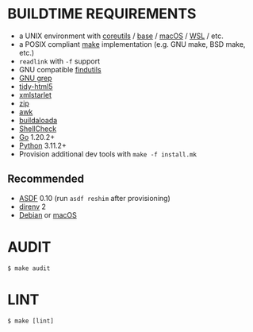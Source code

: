 # BUILDTIME REQUIREMENTS

* a UNIX environment with [coreutils](https://www.gnu.org/software/coreutils/) / [base](http://ftp.freebsd.org/pub/FreeBSD/releases/) / [macOS](https://www.apple.com/macos) / [WSL](https://learn.microsoft.com/en-us/windows/wsl/install) / etc.
* a POSIX compliant [make](https://pubs.opengroup.org/onlinepubs/9699919799/utilities/make.html) implementation (e.g. GNU make, BSD make, etc.)
* `readlink` with `-f` support
* GNU compatible [findutils](https://www.gnu.org/software/findutils/)
* [GNU grep](https://www.gnu.org/software/grep/)
* [tidy-html5](https://github.com/htacg/tidy-html5)
* [xmlstarlet](https://xmlstar.sourceforge.net/)
* [zip](https://linux.die.net/man/1/zip)
* [awk](https://pubs.opengroup.org/onlinepubs/9699919799/utilities/awk.html)
* [buildaloada](http://github.com/mcandre/buildaloada)
* [ShellCheck](https://hackage.haskell.org/package/ShellCheck)
* [Go](https://go.dev/) 1.20.2+
* [Python](https://www.python.org/) 3.11.2+
* Provision additional dev tools with `make -f install.mk`

## Recommended

* [ASDF](https://asdf-vm.com/) 0.10 (run `asdf reshim` after provisioning)
* [direnv](https://direnv.net/) 2
* [Debian](https://www.debian.org/) or [macOS](https://www.apple.com/macos)

# AUDIT

```console
$ make audit
```

# LINT

```console
$ make [lint]
```
